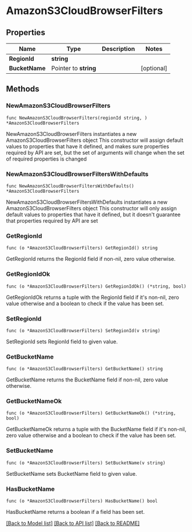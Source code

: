 # AmazonS3CloudBrowserFilters

## Properties

Name | Type | Description | Notes
------------ | ------------- | ------------- | -------------
**RegionId** | **string** |  | 
**BucketName** | Pointer to **string** |  | [optional] 

## Methods

### NewAmazonS3CloudBrowserFilters

`func NewAmazonS3CloudBrowserFilters(regionId string, ) *AmazonS3CloudBrowserFilters`

NewAmazonS3CloudBrowserFilters instantiates a new AmazonS3CloudBrowserFilters object
This constructor will assign default values to properties that have it defined,
and makes sure properties required by API are set, but the set of arguments
will change when the set of required properties is changed

### NewAmazonS3CloudBrowserFiltersWithDefaults

`func NewAmazonS3CloudBrowserFiltersWithDefaults() *AmazonS3CloudBrowserFilters`

NewAmazonS3CloudBrowserFiltersWithDefaults instantiates a new AmazonS3CloudBrowserFilters object
This constructor will only assign default values to properties that have it defined,
but it doesn't guarantee that properties required by API are set

### GetRegionId

`func (o *AmazonS3CloudBrowserFilters) GetRegionId() string`

GetRegionId returns the RegionId field if non-nil, zero value otherwise.

### GetRegionIdOk

`func (o *AmazonS3CloudBrowserFilters) GetRegionIdOk() (*string, bool)`

GetRegionIdOk returns a tuple with the RegionId field if it's non-nil, zero value otherwise
and a boolean to check if the value has been set.

### SetRegionId

`func (o *AmazonS3CloudBrowserFilters) SetRegionId(v string)`

SetRegionId sets RegionId field to given value.


### GetBucketName

`func (o *AmazonS3CloudBrowserFilters) GetBucketName() string`

GetBucketName returns the BucketName field if non-nil, zero value otherwise.

### GetBucketNameOk

`func (o *AmazonS3CloudBrowserFilters) GetBucketNameOk() (*string, bool)`

GetBucketNameOk returns a tuple with the BucketName field if it's non-nil, zero value otherwise
and a boolean to check if the value has been set.

### SetBucketName

`func (o *AmazonS3CloudBrowserFilters) SetBucketName(v string)`

SetBucketName sets BucketName field to given value.

### HasBucketName

`func (o *AmazonS3CloudBrowserFilters) HasBucketName() bool`

HasBucketName returns a boolean if a field has been set.


[[Back to Model list]](../README.md#documentation-for-models) [[Back to API list]](../README.md#documentation-for-api-endpoints) [[Back to README]](../README.md)



